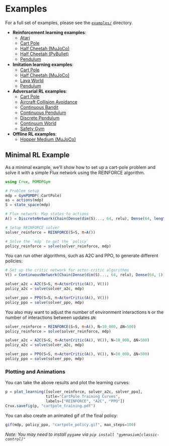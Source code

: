 # Examples

For a full set of examples, please see the [`examples/`](https://github.com/sisl/Crux.jl/tree/master/examples) directory.

- **Reinforcement learning examples**:
    - [Atari](https://github.com/sisl/Crux.jl/blob/master/examples/rl/atari.jl)
    - [Cart Pole](https://github.com/sisl/Crux.jl/blob/master/examples/rl/cartpole.jl)
    - [Half Cheetah (MuJoCo)](https://github.com/sisl/Crux.jl/blob/master/examples/rl/half_cheetah_mujoco.jl)
    - [Half Cheetah (PyBullet)](https://github.com/sisl/Crux.jl/blob/master/examples/rl/half_cheetah_pybullet.jl)
    - [Pendulum](https://github.com/sisl/Crux.jl/blob/master/examples/rl/pendulum.jl)
- **Imitation learning examples**:
    - [Cart Pole](https://github.com/sisl/Crux.jl/blob/master/examples/il/cartpole.jl)
    - [Half Cheetah (MuJoCo)](https://github.com/sisl/Crux.jl/blob/master/examples/il/half_cheetah_mujoco.jl)
    - [Lava World](https://github.com/sisl/Crux.jl/blob/master/examples/il/lavaworld.jl)
    - [Pendulum](https://github.com/sisl/Crux.jl/blob/master/examples/il/pendulum.jl)
- **Adversarial RL examples**:
    - [Cart Pole](https://github.com/sisl/Crux.jl/blob/master/examples/adversarial/cartpole.jl)
    - [Aircraft Collision Avoidance](https://github.com/sisl/Crux.jl/blob/master/examples/adversarial/collision_avoidance.jl)
    - [Continuous Bandit](https://github.com/sisl/Crux.jl/blob/master/examples/adversarial/continuous_bandit.jl)
    - [Continuous Pendulum](https://github.com/sisl/Crux.jl/blob/master/examples/adversarial/continuous_pendulum.jl)
    - [Discrete Pendulum](https://github.com/sisl/Crux.jl/blob/master/examples/adversarial/discrete_pendulum.jl)
    - [Continuum World](https://github.com/sisl/Crux.jl/blob/master/examples/adversarial/continuumworld.jl)
    - [Safety Gym](https://github.com/sisl/Crux.jl/blob/master/examples/adversarial/safety_gym.jl)
- **Offline RL examples**:
    - [Hopper Medium (MuJoCo)](https://github.com/sisl/Crux.jl/blob/master/examples/offline%20rl/hopper_medium.jl)


## Minimal RL Example

As a minimal example, we'll show how to set up a cart-pole problem and solve it with a simple Flux network using the REINFORCE algorithm.


```julia
using Crux, POMDPGym

# Problem setup
mdp = GymPOMDP(:CartPole)
as = actions(mdp)
S = state_space(mdp)

# Flux network: Map states to actions
A() = DiscreteNetwork(Chain(Dense(dim(S)..., 64, relu), Dense(64, length(as))), as)

# Setup REINFORCE solver
solver_reinforce = REINFORCE(S=S, π=A())

# Solve the `mdp` to get the `policy`
policy_reinforce = solve(solver_reinforce, mdp)
```

You can run other algorithms, such as A2C and PPO, to generate different policies:
```julia
# Set up the critic network for actor-critic algorithms
V() = ContinuousNetwork(Chain(Dense(dim(S)..., 64, relu), Dense(64, 1)))

solver_a2c = A2C(S=S, π=ActorCritic(A(), V()))
policy_a2c = solve(solver_a2c, mdp)

solver_ppo = PPO(S=S, π=ActorCritic(A(), V()))
policy_ppo = solve(solver_ppo, mdp)
```

You also may want to adjust the number of environment interactions `N` or the number of interactions between updates `ΔN`:

```julia
solver_reinforce = REINFORCE(S=S, π=A(), N=10_000, ΔN=500)
policy_reinforce = solve(solver_reinforce, mdp)

solver_a2c = A2C(S=S, π=ActorCritic(A(), V()), N=10_000, ΔN=500)
policy_a2c = solve(solver_a2c, mdp)

solver_ppo = PPO(S=S, π=ActorCritic(A(), V()), N=10_000, ΔN=500)
policy_ppo = solve(solver_ppo, mdp)
```

### Plotting and Animations

You can take the above results and plot the learning curves:
```julia
p = plot_learning([solver_reinforce, solver_a2c, solver_ppo],
                  title="CartPole Training Curves",
                  labels=["REINFORCE", "A2C", "PPO"])
Crux.savefig(p, "cartpole_training.pdf")
```

You can also create an animated gif of the final policy:
```julia
gif(mdp, policy_ppo, "cartpole_policy.gif", max_steps=100)
```

_Note: You may need to install `pygame` via `pip install "gymnasium[classic-control]"`_

